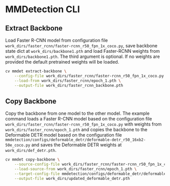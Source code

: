 # MMDetection CLI

## Extract Backbone

Load Faster R-CNN model from configuration file `work_dirs/faster_rcnn/faster-rcnn_r50_fpn_1x_coco.py`, save backbone state dict at `work_dirs/backbone1.pth` and load Faster-RCNN weights from `work_dirs/backbone1.pth`. The third argument is optional. If no weights are provided the default pretrained weights will be loaded.

```bash
cv mmdet extract-backbone \
    --config-file work_dirs/faster_rcnn/faster-rcnn_r50_fpn_1x_coco.py \
    --load-from work_dirs/faster_rcnn/epoch_1.pth \
    --output-file work_dirs/faster_rcnn_backbone.pth
```

## Copy Backbone

Copy the backbone from one model to the other model. The example command loads a Faster R-CNN model based on the configuration file `work_dirs/faster_rcnn/faster-rcnn_r50_fpn_1x_coco.py` with weights from `work_dirs/faster_rcnn/epoch_1.pth` and copies the backbone to the Deformable DETR model based on the configuration file `mmdetection/configs/deformable_detr/deformable-detr_r50_16xb2-50e_coco.py` and saves the Deformable DETR weights at `work_dirs/def_detr.pth`.

```bash
cv mmdet copy-backbone \
    --source-config-file work_dirs/faster_rcnn/faster-rcnn_r50_fpn_1x_coco.py \
    --load-source-from work_dirs/faster_rcnn/epoch_1.pth \
    --target-config-file mmdetection/configs/deformable_detr/deformable-detr_r50_16xb2-50e_coco.py \
    --output-file work_dirs/updated_deformable_detr.pth
```
